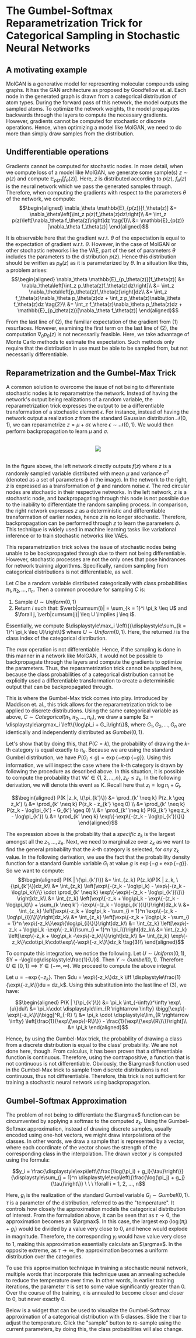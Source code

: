 # The Gumbel-Softmax Reparametrization Trick for Categorical Sampling in Stochastic Neural Networks

## A motivating example
MolGAN is a generative model for representing molecular compounds using graphs. It has the GAN architecture as proposed by Goodfellow et. al. Each node in the generated graph is drawn from a categorical distribution of atom types. During the forward pass of this network, the model outputs the sampled atoms. To optimize the network weights, the model propagates backwards through the layers to compute the necessary gradients. However, gradients cannot be computed for stochastic or discrete operations. Hence, when optimizing a model like MolGAN, we need to do more than simply draw samples from the distribution. 

## Undifferentiable operations
Gradients cannot be computed for stochastic nodes. In more detail, when we compute loss of a model like MolGAN, we generate some sample(s) $z \sim p(z)$ and compute $\mathbb{E}_{p(z)}[f_\theta(z)]$. Here, $z$ is distributed according to $p(z)$, $f_\theta(z)$ is the neural network which we pass the generated samples through. Therefore, when computing the gradients with respect to the parameters $\theta$ of the network, we compute:
$$\begin{aligned}
  \nabla_\theta \mathbb{E}_{p(z)}[f_\theta(z)] &= \nabla_\theta\left[\int_z p(z)f_\theta(z)dz\right]\\
                                 &= \int_z p(z)\left[\nabla_\theta f_\theta(z)\right]dz \tag{1}\\
                                 &= \mathbb{E}_{p(z)}[\nabla_\theta f_\theta(z)]
\end{aligned}$$

It is observable here that the gradient w.r.t. $\theta$ of the expectation is equal to the expectation of gradient w.r.t. $\theta$. However, in the case of MolGAN or other stochastic networks like the VAE, part of the set of parameters $\theta$ includes the parameters to the distribution $p(z)$. Hence this distribution should be written as $p_\theta(z)$ as it is parameterized by $\theta$. In a situation like this, a problem arises:
$$\begin{aligned}
  \nabla_\theta \mathbb{E}_{p_\theta(z)}[f_\theta(z)] &= \nabla_\theta\left[\int_z p_\theta(z)f_\theta(z)dz\right]\\
                                 &= \int_z \nabla_\theta\left[p_\theta(z)f_\theta(z)\right]dz\\
                                 &= \int_z f_\theta(z)\nabla_\theta p_\theta(z)dz + \int_z p_\theta(z)\nabla_\theta f_\theta(z)dz \tag{2}\\
                                 &= \int_z f_\theta(z)\nabla_\theta p_\theta(z)dz + \mathbb{E}_{p_\theta(z)}[\nabla_\theta f_\theta(z)]
\end{aligned}$$

From the last line of $(2)$, the familiar expectation of the gradient from $(1)$ resurfaces. However, examining the first term on the last line of $(2)$, the computation $\nabla_\theta p_\theta(z)$ is not necessarily feasible. Here, we take advantage of Monte Carlo methods to estimate the expectation. Such methods only require that the distribution in use must be able to be sampled from, but not necessarily differentiable. 

## Reparametrization and the Gumbel-Max Trick
A common solution to overcome the issue of not being to differentiate stochastic nodes is to reparametrize the network. Instead of having the network's output being realizations of a random variable, the reparametrization trick expresses the output to be a differentiable transformation of a stochastic element $\epsilon$. For instance, instead of having the network output a realization $z$ from the standard Gaussian distribution $\mathcal{N}(0, 1)$, we can reparametrize $z = \mu + \sigma \epsilon$ where $\epsilon \sim \mathcal{N}(0, 1)$. We would then perform backpropagation to learn $\mu$ and $\sigma$.<br/><br/>

<center><img src="Images/reparameterization.png"/></center><br/>

In the figure above, the left network directly outputs $f(z)$ where $z$ is a randomly sampled variable distributed with mean $\mu$ and variance $\sigma^2$ (denoted as a set of parameters $\phi$ in the image). In the network to the right, $z$ is expressed as a transformation of $\phi$ and random noise $\epsilon$. The red circular nodes are stochastic in their respective networks. In the left network, $z$ is a stochastic node, and backpropagating through this node is not possible due to the inability to differentiate the random sampling process. In comparison, the right network expresses $z$ as a deterministic and differentiable transformation of earlier nodes, hence $z$ is no longer stochastic. Therefore, backpropagation can be performed through $z$ to learn the parameters $\phi$. This technique is widely used in machine learning tasks like variational inference or to train stochastic networks like VAEs. 

This reparametrization trick solves the issue of stochastic nodes being unable to be backpropagated through due to them not being differentiable. However, stochastic processes are not the only ones that pose hindrances for network training algorithms. Specifically, random sampling from categorical distributions is not differentiable, as well. 

Let $C$ be a random variable distributed categorically with class probabilities $\pi_1, \pi_2, ..., \pi_n$. Then a common procedure for sampling $C$ is:
  1. Sample $U \sim Uniform(0, 1)$
  2. Return $i$ such that: $\verb|cumsum(i)| = \sum_{k = 1}^i \pi_k \leq U$ and $\forall j, \verb|cumsum(j)| \leq U \implies j \leq i$.

Essentially, we compute $\displaystyle\max_i \left\{{\displaystyle\sum_{k = 1}^i \pi_k \leq U}\right\}$ where $U \sim Uniform(0, 1)$. Here, the returned $i$ is the class index of the categorical distribution. 

The $max$ operation is not differentiable. Hence, if the sampling is done in this manner in a network like MolGAN, it would not be possible to backpropagate through the layers and compute the gradients to optimize the parameters. Thus, the reparametrization trick cannot be applied here, because the class probabilities of a categorical distribution cannot be explicitly used a differentiable transformation to create a deterministic output that can be backpropagated through.

This is where the Gumbel-Max trick comes into play. Introduced by Maddison et. al., this trick allows for the reparametrization trick to be applied to discrete distributions. Using the same categorical variable as above, $C \sim Categorical(\pi_1, \pi_2, ..., \pi_n)$, we draw a sample $z = \displaystyle\argmax_i \left\{\log\pi_i + G_i\right\}$, where $G_1, G_2, ..., G_n$ are identically and independently distributed as $Gumbel(0, 1)$. 

Let's show that by doing this, that $P(C = k)$, the probability of drawing the $k$-th category is equal exactly to $\pi_k$. Because we are using the standard Gumbel distribution, we have $P(G_i \leq g) = \exp\{-\exp\{-g\}\}$. Using this information, we will inspect the case where the $k$-th category is drawn by following the procedure as described above. In this situation, it is possible to compute the probability that $\forall k' \in \{1, 2, ..., n\}, z_{k'}\leq z_k$. In the following derivation, we will denote this event as $K$. Recall here that $z_i = \log\pi_i + G_i$. 

$$\begin{aligned}
P(K |z_k, \{\pi_{k'}\}) &= \prod_{k' \neq k} P(z_k \geq z_k') \\
&= \prod_{k' \neq k} P(z_k - z_{k'} \geq 0) \\
&= \prod_{k' \neq k} P(z_k - \log\pi_{k'} - G_{k'} \geq 0) \\
&= \prod_{k' \neq k} P(G_{k'} \geq z_k - \log\pi_{k'}) \\
&= \prod_{k' \neq k} \exp\{-\exp\{-(z_k - \log\pi_{k'})\}\}
\end{aligned}$$

The expression above is the probability that a _specific_ $z_k$ is the largest amongst all the $z_1, ..., z_n$. Next, we need to marginalize over $z_k$ as we want to find the general probability that the $k$-th category is selected, for _any_ $z_k$ value. In the following derivation, we use the fact that the probability density function for a standard Gumble variable $G_i$ at value $g$ is $\exp\{-g + \exp\{-g\}\}$. So we want to compute: 
$$\begin{aligned}
P(K | \{\pi_{k'}\}) &= \int_{z_k} P(z_k)P(K | z_k, \{\pi_{k'}\})dz_k\\
&= \int_{z_k} \left[\exp\{-(z_k - \log\pi_k) - \exp\{-(z_k - \log\pi_k)\}\} \cdot \prod_{k' \neq k} \exp\{-\exp\{-(z_k - \log\pi_{k'})\}\} \right]dz_k\\
&= \int_{z_k} \left[\exp\{-z_k + \log\pi_k - \exp\{-(z_k - \log\pi_k)\} + \sum_{k \neq k'} -\exp\{-(z_k - \log\pi_{k'})\}\}\right]dz_k \\
&= \int_{z_k} \left[\exp\{-z_k + \log\pi_k - \sum_{i = 1}^n \exp\{-(z_k - \log\pi_{i})\}\}\right]dz_k\\
&= \int_{z_k} \left[\exp\{-z_k + \log\pi_k - \sum_{i = 1}^n \exp\{-z_k\}\exp\{\log\pi_{i}\}\}\right]dz_k\\
&= \int_{z_k} \left[\exp\{-z_k + \log\pi_k -\exp\{-z_k\}\sum_{i = 1}^n \pi_i\}\right]dz_k\\
&= \int_{z_k} \left[\exp\{-z_k + \log\pi_k -\exp\{-z_k\}\}\right]dz_k\\
&= \int_{z_k} \exp\{-z_k\}\cdot\pi_k\cdot\exp\{-\exp\{-z_k\}\}dz_k \tag{3}\\
\end{aligned}$$

To compute this integration, we notice the following. Let $U \sim Uniform(0, 1)$, $Y = -\log\log\displaystyle\frac{1}{U}$. Then $Y \sim Gumbel(0, 1)$. Therefore $U \in [0, 1] \implies Y \in (-\infty, \infty)$. We proceed to compute the above integral.

Let $u = -\exp\{-z_k\}$. Then $du = \exp\{-z_k\}dz_k \iff \displaystyle\frac{1}{\exp\{-z_k\}}du = dz_k$. Using this substitution into the last line of $(3)$, we have:

$$\begin{aligned}
P(K | \{\pi_{k'}\}) &= \pi_k \int_{-\infty}^\infty \exp\{u\}du\\
&= \pi_k\cdot \displaystyle\lim_{R \rightarrow \infty} \bigg[\exp\{-\exp\{-z_k\}\}\bigg]^R_{-R} \\
&= \pi_k \cdot \displaystyle\lim_{R \rightarrow \infty} \left[\frac{1}{\exp\{\exp\{-R\}\}} - \frac{1}{\exp\{\exp\{R\}\}}\right]\\
&= \pi_k
\end{aligned}$$

Hence, by using the Gumbel-Max trick, the probability of drawing a class from a discrete distribution is equal to the class' probability. We are not done here, though. From calculus, it has been proven that a differentiable function is continuous. Therefore, using the contrapositive, a function that is not continuous is not differentiable. Obviously, the $\argmax$ function used in the Gumbel-Max trick to sample from discrete distributions is not continuous, thus not differentiable. Therefore, this trick is not sufficient for training a stochastic neural network using backpropagation.

## Gumbel-Softmax Approximation
The problem of not being to differentiate the $\argmax$ function can be circumvented by applying a softmax to the computed $z_k$. Using the Gumbel-Softmax approximation, instead of drawing discrete samples, usually encoded using one-hot vectors, we might draw interpolations of the classes. In other words, we draw a sample that is represented by a vector, where each coordinate of the vector shows the strength of the corresponding class in the interpolation. The drawn vector $y$ is computed using the formula:

$$y_i = \frac{\displaystyle\exp\left\{\frac{\log(\pi_i) + g_i}{\tau}\right\}}{\displaystyle\sum_{j = 1}^n \displaystyle\exp\left\{\frac{\log(\pi_j) + g_j}{\tau}\right\}} \ \ \ \forall i = 1, 2, ..., n$$

Here, $g_i$ is the realization of the standard Gumbel variable $G_i \sim Gumbel(0, 1)$. $\tau$ is a parameter of the distribution, referred to as the "temperature". It controls how closely the approximation models the categorical distribution of interest. From the formulation above, it can be seen that as $\tau \rightarrow 0$, the approximation becomes an $\argmax$. In this case, the largest $\exp\{\log(\pi_i) + g_i\}$ would be divided by a value very close to $0$, and hence would explode in magnitude. Therefore, the corresponding $y_i$ would have value very close to 1, making this approximation essentially calculate an $\argmax$. In the opposite extreme, as $\tau \rightarrow \infty$, the approximation becomes a uniform distribution over the categories.

To use this approximation technique in training a stochastic neural network, multiple words that incorporate this technique uses an annealing schedule to reduce the temperature over time. In other words, in earlier training iterations, the parameter $\tau$ is set to some value significantly greater than 0. Over the course of the training, $\tau$ is annealed to become closer and closer to 0, but never exactly 0.

Below is a widget that can be used to visualize the Gumbel-Softmax approximation of a categorical distribution with 5 classes. Slide the $\tau$ bar to adjust the temperature. Click the "sample" button to re-sample using the current parameters, by doing this, the class probabilities will also change.